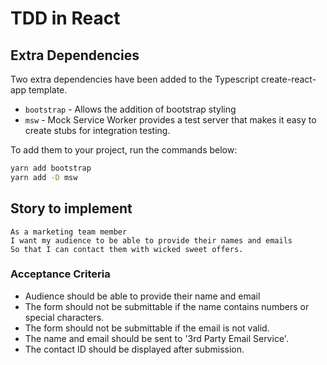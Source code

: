 # TDD in React

## Extra Dependencies
Two extra dependencies have been added to the Typescript create-react-app template.
- `bootstrap` - Allows the addition of bootstrap styling
- `msw` - Mock Service Worker provides a test server that makes it easy to create stubs for integration testing.

To add them to your project, run the commands below:

``` bash
yarn add bootstrap
yarn add -D msw
```

## Story to implement
```
As a marketing team member
I want my audience to be able to provide their names and emails
So that I can contact them with wicked sweet offers.
```

### Acceptance Criteria
- Audience should be able to provide their name and email
- The form should not be submittable if the name contains numbers or special characters.
- The form should not be submittable if the email is not valid.
- The name and email should be sent to '3rd Party Email Service'.
- The contact ID should be displayed after submission.
